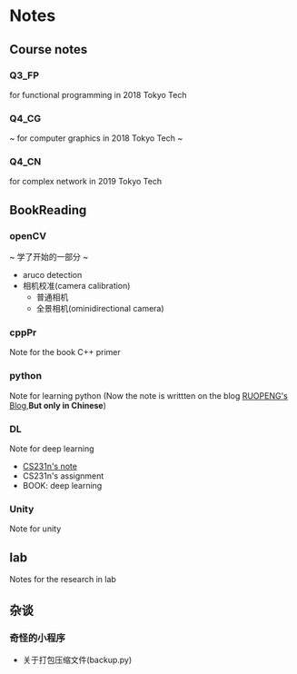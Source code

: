 # Notes
## Course notes
### Q3_FP
for functional programming in 2018 Tokyo Tech
### Q4_CG 
 ~ for computer graphics in 2018 Tokyo Tech ~
### Q4_CN 
  for complex network in 2019 Tokyo Tech
 
## BookReading
### openCV
~ 学了开始的一部分 ~
* aruco detection
* 相机校准(camera calibration)
    * 普通相机
    * 全景相机(ominidirectional camera)

### cppPr
Note for the book C++ primer

### python
Note for learning python
(Now the note is writtten on the blog [RUOPENG's Blog](https://bigphess.github.io/),**But only in Chinese**)

### DL
Note for deep learning
* [CS231n's note](https://bigphess.github.io/2019/03/20/StanfordCS231N%E7%AC%94%E8%AE%B0/)
* CS231n's assignment
* BOOK: deep learning

### Unity
Note for unity

## lab
Notes for the research in lab

## 杂谈
### 奇怪的小程序
* 关于打包压缩文件(backup.py)
